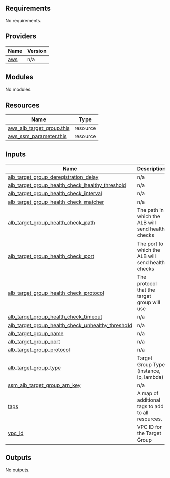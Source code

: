 ## Requirements

No requirements.

## Providers

| Name | Version |
|------|---------|
| <a name="provider_aws"></a> [aws](#provider\_aws) | n/a |

## Modules

No modules.

## Resources

| Name | Type |
|------|------|
| [aws_alb_target_group.this](https://registry.terraform.io/providers/hashicorp/aws/latest/docs/resources/alb_target_group) | resource |
| [aws_ssm_parameter.this](https://registry.terraform.io/providers/hashicorp/aws/latest/docs/resources/ssm_parameter) | resource |

## Inputs

| Name | Description | Type | Default | Required |
|------|-------------|------|---------|:--------:|
| <a name="input_alb_target_group_deregistration_delay"></a> [alb\_target\_group\_deregistration\_delay](#input\_alb\_target\_group\_deregistration\_delay) | n/a | `number` | `5` | no |
| <a name="input_alb_target_group_health_check_healthy_threshold"></a> [alb\_target\_group\_health\_check\_healthy\_threshold](#input\_alb\_target\_group\_health\_check\_healthy\_threshold) | n/a | `number` | `2` | no |
| <a name="input_alb_target_group_health_check_interval"></a> [alb\_target\_group\_health\_check\_interval](#input\_alb\_target\_group\_health\_check\_interval) | n/a | `number` | `15` | no |
| <a name="input_alb_target_group_health_check_matcher"></a> [alb\_target\_group\_health\_check\_matcher](#input\_alb\_target\_group\_health\_check\_matcher) | n/a | `string` | `"200,301"` | no |
| <a name="input_alb_target_group_health_check_path"></a> [alb\_target\_group\_health\_check\_path](#input\_alb\_target\_group\_health\_check\_path) | The path in which the ALB will send health checks | `string` | `"/health"` | no |
| <a name="input_alb_target_group_health_check_port"></a> [alb\_target\_group\_health\_check\_port](#input\_alb\_target\_group\_health\_check\_port) | The port to which the ALB will send health checks | `number` | `80` | no |
| <a name="input_alb_target_group_health_check_protocol"></a> [alb\_target\_group\_health\_check\_protocol](#input\_alb\_target\_group\_health\_check\_protocol) | The protocol that the target group will use | `string` | `"HTTP"` | no |
| <a name="input_alb_target_group_health_check_timeout"></a> [alb\_target\_group\_health\_check\_timeout](#input\_alb\_target\_group\_health\_check\_timeout) | n/a | `number` | `10` | no |
| <a name="input_alb_target_group_health_check_unhealthy_threshold"></a> [alb\_target\_group\_health\_check\_unhealthy\_threshold](#input\_alb\_target\_group\_health\_check\_unhealthy\_threshold) | n/a | `number` | `3` | no |
| <a name="input_alb_target_group_name"></a> [alb\_target\_group\_name](#input\_alb\_target\_group\_name) | n/a | `string` | `""` | no |
| <a name="input_alb_target_group_port"></a> [alb\_target\_group\_port](#input\_alb\_target\_group\_port) | n/a | `number` | `80` | no |
| <a name="input_alb_target_group_protocol"></a> [alb\_target\_group\_protocol](#input\_alb\_target\_group\_protocol) | n/a | `string` | `"HTTP"` | no |
| <a name="input_alb_target_group_type"></a> [alb\_target\_group\_type](#input\_alb\_target\_group\_type) | Target Group Type (instance, ip, lambda) | `string` | `"ip"` | no |
| <a name="input_ssm_alb_target_group_arn_key"></a> [ssm\_alb\_target\_group\_arn\_key](#input\_ssm\_alb\_target\_group\_arn\_key) | n/a | `string` | n/a | yes |
| <a name="input_tags"></a> [tags](#input\_tags) | A map of additional tags to add to all resources. | `map(string)` | `{}` | no |
| <a name="input_vpc_id"></a> [vpc\_id](#input\_vpc\_id) | VPC ID for the Target Group | `string` | `""` | no |

## Outputs

No outputs.
